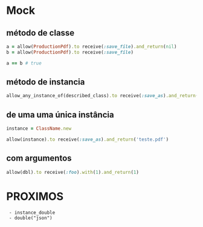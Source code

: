 # Mock

## método de classe
```ruby 
a = allow(ProductionPdf).to receive(:save_file).and_return(nil)
b = allow(ProductionPdf).to receive(:save_file)

a == b # true
```

## método de instancia
```ruby
allow_any_instance_of(described_class).to receive(:save_as).and_return('teste.pdf')
```

## de uma uma única instância
```ruby
instance = ClassName.new 

allow(instance).to receive(:save_as).and_return('teste.pdf')
```

## com argumentos

```ruby
allow(dbl).to receive(:foo).with(1).and_return(1)
```

# PROXIMOS

```
 - instance_double
 - double("json")
```
